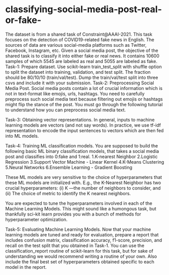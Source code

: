 # classifying-social-media-post-real-or-fake-
The dataset is from a shared task of Constraint@AAAI-2021. This task focuses on the detection of COVID19-related fake news in English. The sources of data are various social-media platforms such as Twitter, Facebook, Instagram, etc. Given a social media post, the objective of the shared task is to classify it into either fake or real news. It contains 10600 samples of which 5545 are labeled as real and 5055 are labeled as fake.
Task-1: Prepare dataset.
Use scikit-learn train_test_split with shuffle option to split the dataset into training, validation, and test split. The fraction should be 80/10/10 (train/val/test). Dump the train/val/test split into three csvs and include it with your submission.
Task-2: Preprocessing Social Media Post.
Social media posts contain a lot of crucial information which is not in text-format like emojis, urls, hashtags. You need to carefully preprocess such social media text because filtering out emojis or hashtags might flip the stance of the post. You must go through the following tutorial to understand how you can preprocess social media text.

Task-3: Obtaining vector representations.
In general, inputs to machine learning models are vectors (and not say words). In practice, we use tf-idf representation to encode the input sentences to vectors which are then fed into ML models.

Task-4: Training ML classification models.
You are supposed to build the following basic ML binary classification models, that takes a social media post and classifies into 0:fake and 1:real.
1.K-nearest Neighbor
2.Logistic Regression
3.Support Vector Machine - Linear Kernel
4.K-Means Clustering
5.Neural Networks
6.Ensemble Learning - Gradient Boosting

These ML models are very sensitive to the choice of hyperparameters that these ML models are initialized with. E.g., the K-Nearest Neighbor has two crucial hyperparameters: (i) K —the number of neighbors to consider, and (ii) The choice of metric to identify the K nearest neighbors.

You are expected to tune the hyperparameters involved in each of the Machine Learning Models. This might sound like a humongous task, but thankfully sci-kit learn provides you with a bunch of methods for hyperparameter optimization. 

Task-5: Evaluating Machine Learning Models.
Now that your machine learning models are tuned and ready for evaluation, prepare a report that includes confusion matrix, classification accuracy, f1-score, precision, and recall on the test split that you obtained in Task-1. You can use the classification_report routine of scikit-learn for this task, but for sake of understanding we would recommend writing a routine of your own. Also include the final best set of hyperparameters obtained specific to each model in the report.




















